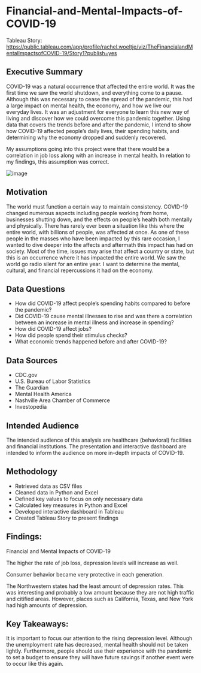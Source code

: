 # Financial-and-Mental-Impacts-of-COVID-19

Tableau Story: https://public.tableau.com/app/profile/rachel.woeltje/viz/TheFinancialandMentalImpactsofCOVID-19/Story1?publish=yes

## Executive Summary
COVID-19 was a natural occurrence that affected the entire world. It was the first time we saw the world shutdown, and everything come to a pause. Although this was necessary to cease the spread of the pandemic, this had a large impact on mental health, the economy, and how we live our everyday lives. It was an adjustment for everyone to learn this new way of living and discover how we could overcome this pandemic together. Using data that covers the trends before and after the pandemic, I intend to show how COVID-19 affected people’s daily lives, their spending habits, and determining why the economy dropped and suddenly recovered. 

My assumptions going into this project were that there would be a correlation in job loss along with an increase in mental health. In relation to my findings, this assumption was correct.

![image](https://user-images.githubusercontent.com/77589773/130204237-1e6725f4-c70d-4b9c-9717-431ce836a1e5.png)

## Motivation
The world must function a certain way to maintain consistency. COVID-19 changed numerous aspects including people working from home, businesses shutting down, and the effects on people’s health both mentally and physically. There has rarely ever been a situation like this where the entire world, with billions of people, was affected at once. As one of these people in the masses who have been impacted by this rare occasion, I wanted to dive deeper into the affects and aftermath this impact has had on society. Most of the time, issues may arise that affect a country or state, but this is an occurrence where it has impacted the entire world. We saw the world go radio silent for an entire year. I want to determine the mental, cultural, and financial repercussions it had on the economy. 

## Data Questions
-	How did COVID-19 affect people’s spending habits compared to before the pandemic?
-	Did COVID-19 cause mental illnesses to rise and was there a correlation between an increase in mental illness and increase in spending?
-	How did COVID-19 affect jobs?
-	How did people spend their stimulus checks? 
-	What economic trends happened before and after COVID-19?


## Data Sources
- CDC.gov
-	U.S. Bureau of Labor Statistics
-	The Guardian
-	Mental Health America
-	Nashville Area Chamber of Commerce
-	Investopedia


## Intended Audience
The intended audience of this analysis are healthcare (behavioral) facilities and financial institutions. The presentation and interactive dashboard are intended to inform the audience on more in-depth impacts of COVID-19. 

## Methodology
- Retrieved data as CSV files
- Cleaned data in Python and Excel
- Defined key values to focus on only necessary data
- Calculated key measures in Python and Excel
- Developed interactive dashboard in Tableau
- Created Tableau Story to present findings

## Findings:
Financial and Mental Impacts of COVID-19

The higher the rate of job loss, depression levels will increase as well.

Consumer behavior became very protective in each generation.

The Northwestern states had the least amount of depression rates. This was interesting and probably a low amount because they are not high traffic and citified areas. However, places such as California, Texas, and New York had high amounts of depression.

## Key Takeaways:
It is important to focus our attention to the rising depression level. Although the unemployment rate has decreased, mental health should not be taken lightly. Furthermore, people should use their experience with the pandemic to set a budget to ensure they will have future savings if another event were to occur like this again.
